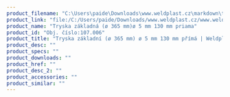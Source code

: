 ```yaml
---
product_filename: "C:\Users\paide\Downloads\www.weldplast.cz\markdown\tryska-zakladni-o-365-mm-o-5-mm-130-mm-prima.md"
product_link: "file:/C:/Users/paide/Downloads/www.weldplast.cz/www.weldplast.cz/sk/tryska-zakladni-o-365-mm-o-5-mm-130-mm-prima"
product_name: "Tryska základná (ø 365 mm)ø 5 mm 130 mm priama"
product_id: "Obj. číslo:107.006"
product_title: "Tryska základní (ø 365 mm) ø 5 mm 130 mm přímá | Weldplast"
product_desc: ""
product_specs: ""
product_downloads: ""
product_href: ""
product_desc_2: ""
product_accessories: ""
product_similar: ""
---
```

